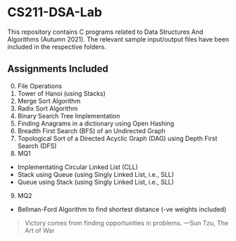 # CS211-DSA-Lab

This repository contains C programs related to Data Structures And Algorithms (Autumn 2021).
The relevant sample input/output files have been included in the respective folders.

## Assignments Included
0. File Operations
1. Tower of Hanoi (using Stacks)
2. Merge Sort Algorithm
3. Radix Sort Algorithm
4. Binary Search Tree Implementation
5. Finding Anagrams in a dictionary using Open Hashing
6. Breadth First Search (BFS) of an Undirected Graph
7. Topological Sort of a Directed Acyclic Graph (DAG) using Depth First Search (DFS)
8. MQ1
  - Implementating Circular Linked List (CLL)
  - Stack using Queue (using Singly Linked List, i.e., SLL)
  - Queue using Stack (using Singly Linked List, i.e., SLL)
9. MQ2
  - Bellman-Ford Algorithm to find shortest distance (-ve weights included)

> Victory comes from finding opportunities in problems. —Sun Tzu, The Art of War
